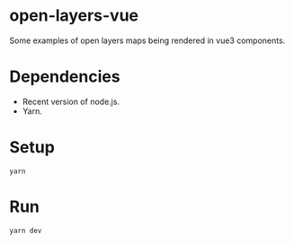 # open-layers-vue

Some examples of open layers maps being rendered in vue3 components.

# Dependencies

- Recent version of node.js.
- Yarn.

# Setup

```
yarn
```

# Run

```
yarn dev
```
